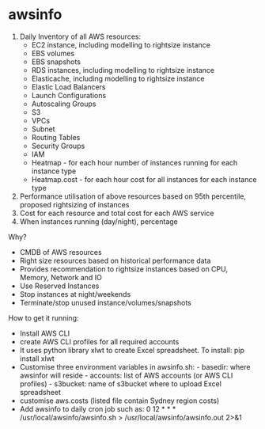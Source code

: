 # awsinfo

1. Daily Inventory of all AWS resources:
    - EC2 instance, including modelling to rightsize instance
    - EBS volumes
    - EBS snapshots
    - RDS instances, including modelling to rightsize instance
    - Elasticache, including modelling to rightsize instance
    - Elastic Load Balancers
    - Launch Configurations
    - Autoscaling Groups
    - S3
    - VPCs
    - Subnet
    - Routing Tables
    - Security Groups
    - IAM
    - Heatmap - for each hour number of instances running for each instance type
    - Heatmap.cost - for each hour cost for all instances for each instance type
2. Performance utilisation of above resources based on 95th percentile, proposed rightsizing of instances
3. Cost for each resource and total cost for each AWS service
4. When instances running (day/night), percentage


Why?
- CMDB of AWS resources
- Right size resources based on historical performance data 
- Provides recommendation to rightsize instances based on CPU, Memory, Network and IO
- Use Reserved Instances
- Stop instances at night/weekends 
- Terminate/stop unused instance/volumes/snapshots

How to get it running:
- Install AWS CLI
- create AWS CLI profiles for all required accounts
- It uses python library xlwt to create Excel spreadsheet. To install: pip install xlwt
- Customise three environment variables in awsinfo.sh:
       - basedir: where awsinfor will reside
       - accounts: list of AWS accounts (or AWS CLI profiles)
       - s3bucket: name of s3bucket where to upload Excel spreadsheet
- customise aws.costs (listed file contain Sydney region costs)
- Add awsinfo to daily cron job such as: 0 12 * * * /usr/local/awsinfo/awsinfo.sh > /usr/local/awsinfo/awsinfo.out 2>&1


